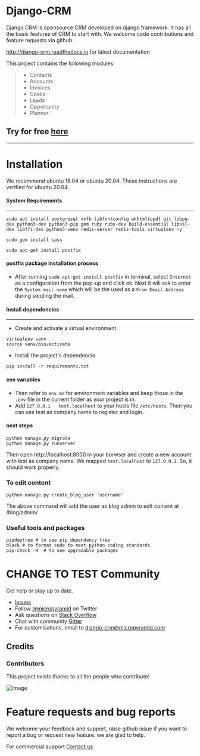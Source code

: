 Django-CRM
==========

Django CRM is opensource CRM developed on django framework. It has all
the basic features of CRM to start with. We welcome code contributions
and feature requests via github.

<http://django-crm.readthedocs.io> for latest documentation

This project contains the following modules:

> -   Contacts
> -   Accounts
> -   Invoices
> -   Cases
> -   Leads
> -   Opportunity
> -   Planner

## Try for free [here](https://bottlecrm.com/)
---

# Installation
We recommend ubuntu 18.04 or ubuntu 20.04. These instructions are verified for ubuntu 20.04.

#### System Requirements
---

```
sudo apt install postgresql xvfb libfontconfig wkhtmltopdf git libpq-dev python3-dev python3-pip gem ruby ruby-dev build-essential libssl-dev libffi-dev python3-venv redis-server redis-tools virtualenv -y

sudo gem install sass

sudo apt-get install postfix

```

#### postfix package installation process
* After running ```sudo apt-get install postfix``` in terminal, select ```Internet``` as a configuration from the pop-up and click ok. Next it will ask to enter the ```System mail name``` which will be the used as a ```From Email Address``` during sending the mail.

#### Install dependencies
---

* Create and activate a virtual environment.

```
virtualenv venv
source venv/bin/activate
```

* Install the project's dependencie

```
pip install -r requirements.txt
```

#### env variables
* Then refer to `env.md` for environment variables and keep those in the `.env` file in the current folder as your project is in.
* Add ```127.0.0.1   test.localhost``` to your hosts file ```/etc/hosts```. Then you can use test as company name to register and login.

#### next steps
```
python manage.py migrate
python manage.py runserver
```
Then open http://localhost:8000 in your borwser and create a new account with test as company name. We mapped `test.localhost` to `127.0.0.1`. So, it should work properly.


### To edit content

```
python manage.py create_blog_user 'username'

```

The above command will add the user as blog admin to edit content at /blog/admin/

### Useful tools and packages
```
pipdeptree # to see pip dependancy tree
black # to format code to meet python coding standards
pip-check -H  # to see upgradable packages
```

CHANGE TO TEST 
Community
=========

Get help or stay up to date.

-   [Issues](<https://github.com/MicroPyramid/Django-CRM/issues>)
-   Follow [@micropyramid](<https://twitter.com/micropyramid>) on Twitter
-   Ask questions on [Stack Overflow](<https://stackoverflow.com/questions/tagged/django-crm>)
-   Chat with community [Gitter](<https://gitter.im/MicroPyramid/Django-CRM>)
-   For customisations, email to <django-crm@micropyramid.com>

Credits
-------

### Contributors

This project exists thanks to all the people who contribute!

![image](https://opencollective.com/django-crm/contributors.svg?width=890&button=false)


Feature requests and bug reports
================================

We welcome your feedback and support, raise github issue if you want to
report a bug or request new feature. we are glad to help.

For commercial support [Contact us](https://micropyramid.com/contact-us/)
